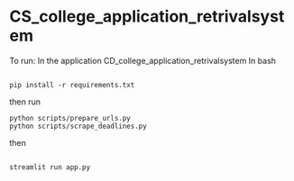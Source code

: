 # CS_college_application_retrivalsystem

To run: In the application CD_college_application_retrivalsystem
In bash

```

pip install -r requirements.txt
```
then run
```
python scripts/prepare_urls.py
python scripts/scrape_deadlines.py
```
then 
```

streamlit run app.py
```
